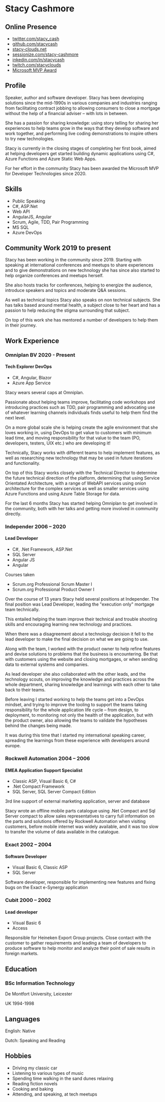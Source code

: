 # Stacy Cashmore

## Online Presence

* [twitter.com/stacy_cash](https://twitter.com/stacy_cash)
* [github.com/stacycash](https://github.com/stacycash)
* [stacy-clouds.net](https://stacy-clouds.net)
* [sessionize.com/stacy-cashmore](https://sessionize.com/stacy-cashmore)
* [inkedin.com/in/stacycash](https://www.linkedin.com/in/stacycash)
* [twitch.com/stacyclouds](https://twitch.com/stacyclouds)
* [Microsoft MVP Award](https://mvp.microsoft.com/en-us/PublicProfile/5003925?fullName=Stacy%20%20Cashmore)

## Profile

Speaker, author and software developer. Stacy has been developing solutions since the mid-1990s in various companies and industries ranging from facilitating contract jobbing to allowing consumers to close a mortgage without the help of a financial adviser – with lots in between.

She has a passion for sharing knowledge: using story telling for sharing her experiences to help teams grow in the ways that they develop software and work together, and performing live coding demonstrations to inspire others to try new technologies.

Stacy is currently in the closing stages of completing her first book, aimed at helping developers get started building dynamic applications using C#, Azure Functions and Azure Static Web Apps.

For her effort in the community Stacy has been awarded the Microsoft MVP for Developer Technologies since 2020.

## Skills

* Public Speaking
* C#, ASP.Net
* Web API
* AngularJS, Angular
* Scrum, Agile, TDD, Pair Programming
* MS SQL
* Azure DevOps

## Community Work 2019 to present

Stacy has been working in the community since 2019. Starting with speaking at international conferences and meetups to share experiences and to give demonstrations on new technology she has since also started to help organize conferences and meetups herself.

She also hosts tracks for conferences, helping to energize the audience, introduce speakers and topics and moderate Q&A sessions.

As well as technical topics Stacy also speaks on non technical subjects. She has talks based around mental health, a subject close to her heart and has a passion to help reducing the stigma surrounding that subject.

On top of this work she has mentored a number of developers to help them in their journey.

## Work Experience

### Omniplan BV 2020 - Present

#### Tech Explorer DevOps

* C#, Angular, Blazor
* Azure App Service

Stacy wears several caps at Omniplan.

Passionate about helping teams improve, facilitating code workshops and introducing practices such as TDD, pair programming and advocating use of whatever learning channels individuals finds useful to help them find the next level. 

On a more global scale she is helping create the agile environment that she loves working in, using DevOps to get value to customers with minimum lead time, and moving responsibility for that value to the team (PO, developers, testers, UIX etc.) who are developing it!

Technically, Stacy works with different teams to help implement features, as well as researching new technology that may be used in future iterations and functionality.

On top of this Stacy works closely with the Technical Director to determine the future technical direction of the platform, determining that using Service Orientated Architecture, with a range of WebAPI services using onion architecture for the complex services as well as smaller services using Azure Functions and using Azure Table Storage for data.

For the last 6 months Stacy has started helping Omniplan to get involved in the community, both with her talks and getting more involved in community directly.

### Independer 2006 – 2020

#### Lead Developer

* C#, .Net Framework, ASP.Net
* SQL Server
* Angular JS
* Angular

Courses taken

* Scrum.org Professional Scrum Master I
* Scrum.org Professional Product Owner I

Over the course of 13 years Stacy held several positions at Independer.
The final position was Lead Developer, leading the "execution only" mortgage team technically.

This entailed helping the team improve their technical and trouble shooting skills and encouraging learning new technology and practices.

When there was a disagreement about a technology decision it fell to the lead developer to make the final decision on what we are going to use.

Along with the team, I worked with the product owner to help refine features and devise solutions to problems that the business is encountering. Be that with customers using the website and closing mortgages, or when sending data to external systems and companies.

As lead developer she also collaborated with the other leads, and the technology scouts, on improving the knowledge and practices across the whole department, sharing knowledge and learnings with each other to take back to their teams.

Before leaving I started working to help the teams get into a DevOps mindset, and trying to improve the tooling to support the teams taking responsibility for the whole application life cycle – from design, to deployment, to monitoring not only the health of the application, but with the product owner, also allowing the teams to validate the hypotheses behind the changes being made.

It was during this time that I started my international speaking career, spreading the learnings from these experience with developers around europe.

### Rockwell Automation 2004 – 2006

#### EMEA Application Support Specialist

* Classic ASP, Visual Basic 6, C#
* .Net Compact Framework
* SQL Server, SQL Server Compact Edition

3rd line support of external marketing application, server and database

Stacy wrote an offline mobile parts catalogue using .Net Compact and Sql Server compact to allow sales representatives to carry full information on the parts and solutions offered by Rockwell Automation when visiting customers, before mobile internet was widely available, and it was too slow to transfer the volume of data available in the catalogue.

### Exact 2002 – 2004

#### Software Developer

* Visual Basic 6, Classic ASP
* SQL Server

Software developer, responsible for implementing new features and fixing bugs on the Exact e-Synergy application

### Cubit 2000 – 2002

#### Lead developer

* Visual Basic 6
* Access

Responsible for Heineken Export Group projects. Close contact with the customer to gather requirements and leading a team of developers to produce software to help monitor and analyze their point of sale results in foreign markets.

## Education

### BSc Information Technology

De Montfort University, Leicester

UK 1994-1998

## Languages

English: Native

Dutch: Speaking and Reading

## Hobbies

* Driving my classic car
* Listening to various types of music
* Spending time walking in the sand dunes relaxing
* Reading fiction novels
* Cooking and baking
* Attending, and speaking, at tech meetups
